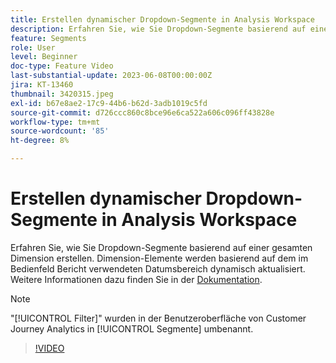 ```yaml
---
title: Erstellen dynamischer Dropdown-Segmente in Analysis Workspace
description: Erfahren Sie, wie Sie Dropdown-Segmente basierend auf einer gesamten Dimension erstellen. Dimension-Elemente werden basierend auf dem im Bedienfeld Bericht verwendeten Datumsbereich dynamisch aktualisiert.
feature: Segments
role: User
level: Beginner
doc-type: Feature Video
last-substantial-update: 2023-06-08T00:00:00Z
jira: KT-13460
thumbnail: 3420315.jpeg
exl-id: b67e8ae2-17c9-44b6-b62d-3adb1019c5fd
source-git-commit: d726ccc860c8bce96e6ca522a606c096ff43828e
workflow-type: tm+mt
source-wordcount: '85'
ht-degree: 8%

---
```


# Erstellen dynamischer Dropdown-Segmente in Analysis Workspace

Erfahren Sie, wie Sie Dropdown-Segmente basierend auf einer gesamten Dimension erstellen. Dimension-Elemente werden basierend auf dem im Bedienfeld Bericht verwendeten Datumsbereich dynamisch aktualisiert. Weitere Informationen dazu finden Sie in der [Dokumentation](https://experienceleague.adobe.com/en/docs/analytics-platform/using/cja-components/cja-segments/create-filters).

>[!NOTE]
>
> &quot;[!UICONTROL Filter]&quot; wurden in der Benutzeroberfläche von Customer Journey Analytics in [!UICONTROL Segmente] umbenannt.

>[!VIDEO](https://video.tv.adobe.com/v/3420315/?learn=on)
